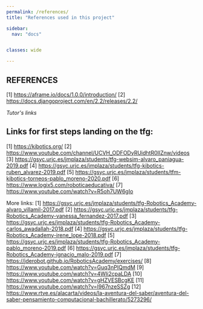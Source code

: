 ```yaml
---
permalink: /references/
title: "References used in this project"

sidebar:
  nav: "docs"


classes: wide

---
```



## REFERENCES

  [1] https://aframe.io/docs/1.0.0/introduction/ 
  [2] https://docs.djangoproject.com/en/2.2/releases/2.2/


*Tutor's links*

## Links for first steps landing on the tfg:
  [1] https://kibotics.org/
  [2] https://www.youtube.com/channel/UCVH_ODFODyRUidhtR0IIZnw/videos
  [3] https://gsyc.urjc.es/jmplaza/students/tfg-websim-alvaro_paniagua-2019.pdf
  [4] https://gsyc.urjc.es/jmplaza/students/tfg-kibotics-ruben_alvarez-2019.pdf
  [5] https://gsyc.urjc.es/jmplaza/students/tfm-kibotics-torneos-pablo_moreno-2020.pdf
  [6] https://www.logix5.com/roboticaeducativa/
  [7] https://www.youtube.com/watch?v=R5oh7UW6gIo
  
  More links:
  [1] https://gsyc.urjc.es/jmplaza/students/tfg-Robotics_Academy-alvaro_villamil-2017.pdf
  [2] https://gsyc.urjc.es/jmplaza/students/tfg-Robotics_Academy-vanessa_fernandez-2017.pdf
  [3] https://gsyc.urjc.es/jmplaza/students/tfg-Robotics_Academy-carlos_awadallah-2018.pdf
  [4]  https://gsyc.urjc.es/jmplaza/students/tfg-Robotics_Academy-irene_lope-2018.pdf
  [5] https://gsyc.urjc.es/jmplaza/students/tfg-Robotics_Academy-pablo_moreno-2019.pdf
  [6] https://gsyc.urjc.es/jmplaza/students/tfg-Robotics_Academy-ignacio_malo-2019.pdf
  [7] https://jderobot.github.io/RoboticsAcademy/exercises/
  [8] https://www.youtube.com/watch?v=Guq3nPIQmdM
  [9] https://www.youtube.com/watch?v=4WIi2cpaLDA
  [10] https://www.youtube.com/watch?v=gHZVESBcgKE
  [11] https://www.youtube.com/watch?v=I967nzeSSZg
  [12] https://www.rtve.es/alacarta/videos/la-aventura-del-saber/aventura-del-saber-pensamiento-computacional-bachillerato/5273296/
